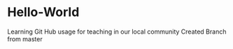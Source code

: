 # Hello-World
Learning Git Hub usage for teaching in our local community
Created Branch from master
